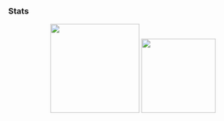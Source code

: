 
### Stats
<div align="center">
  <img height="180em" src="https://github-readme-stats-th3shadowbroker.vercel.app/api?username=sidneiimatos&count_private=true&show_icons=true&theme=graywhite" />
  <img height="150em" src="https://github-readme-stats.vercel.app/api/top-langs/?username=sidneiimatos&theme=graywhite&layout=compact&langs_count=6" />
</div>
